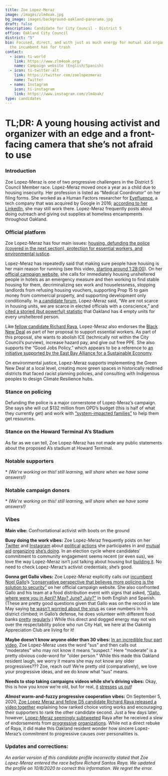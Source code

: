 ```yaml
---
title: Zoe Lopez-Meraz
image: /images/zlm4oak.jpg
bg_image: images/background-oakland-panorama.jpg
draft: false
description: Candidate for City Council - District 5
office: Oakland City Council
district: "5"
bio: Focused, direct, and with just as much energy for mutual aid organizing as
  the incumbent has for trash
contact:
  - icon: ti-world
    link: https://www.zlm4oak.org/
    name: Campaign website (English/Spanish)
  - icon: ti-twitter-alt
    link: https://twitter.com/zoelopezmeraz
    name: Twitter
  - name: Instagram
    icon: ti-instagram
    link: https://www.instagram.com/zlm4oak/
type: candidates
---
```

# TL;DR: A young housing activist and organizer with an edge and a front-facing camera that she’s not afraid to use

### Introduction

Zoe Lopez-Meraz is one of two progressive challengers in the District 5 Council Member race. Lopez-Meraz moved once a year as a child due to housing insecurity. Her profession is listed as “Medical Coordinator” on her filing forms. She worked as a Human Factors researcher for [Eyefluence](https://techcrunch.com/2016/10/24/google-buys-eyefluence-eye-tracking-startup/), a tech company that was acquired by Google in 2016; [according to her LinkedIn](https://www.linkedin.com/in/zoe-meraz-122367102/), she may still work there. Lopez-Meraz frequently posts about doing outreach and giving out supplies at homeless encampments throughout Oakland.

### Official platform

Zoe Lopez-Meraz has four main issues: [housing, defunding the police (covered in the next section), protection for essential workers, and environmental justice](https://www.zlm4oak.org/platform4people).

Lopez-Meraz has repeatedly said that making sure people have housing is her main reason for running (see this video, [starting around 1:28:00](https://www.facebook.com/watch/?v=298842841421549&extid=FNrjCAgrTfKN2QG3)). On her [official campaign website](https://www.zlm4oak.org/platform4people), she calls for immediately housing unsheltered people in hotels as an emergency measure and then working to find stable housing for them, decriminalizing sex work and houselessness, stopping landlords from refusing housing vouchers, supporting Prop 15 to gain money from commercial property, and supporting development only conditionally. In [a candidate forum](https://twitter.com/zoelopezmeraz/status/1296925342108545024?s=20), Lopez-Meraz said, “We are not scarce in housing units, we are scarce in elected officials with a conscience,” and [cited a storied (but powerful) statistic](https://sf.curbed.com/2019/12/3/20993251/san-francisco-bay-area-vacant-homes-per-homeless-count) that Oakland has 4 empty units for every unsheltered person.

Like [fellow candidate Richard Raya](https://www.oakmtg.club/2020/candidates/richard-santos-raya/), Lopez-Meraz also endorses the [Black New Deal](https://www.antipoliceterrorproject.org/blog-entire/2020/4/22/black-oakland-demands-in-light-of-covid-19-and-rates-of-black-death) as part of her proposal to support essential workers. As part of this proposal, she wants to abolish ICE (technically not within the City Council’s purview), increase hazard pay, and give out free PPE. She also supports the “Good Jobs Policy,” which appears to be a reference to [an initiative supported by the East Bay Alliance for a Sustainable Economy](http://workingeastbay.org/issues/good-jobs/).

On environmental justice, Lopez-Meraz supports implementing the Green New Deal at a local level, creating more green spaces in historically redlined districts that faced racist planning policies, and consulting with Indigenous peoples to design Climate Resilience hubs.

### Stance on policing

Defunding the police is a major cornerstone of Lopez-Meraz’s campaign. She says she will cut $132 million from OPD’s budget (this is half of what they currently get) and work with [“system-impacted families”](https://www.zlm4oak.org/platform4people) to help them get resources.

### Stance on the Howard Terminal A’s Stadium

As far as we can tell, Zoe Lopez-Meraz has not made any public statements about the proposed A’s stadium at Howard Terminal.

### Notable supporters

\* *(We're working on this! still learning, will share when we have some answers!)*

### Notable campaign donors

\* *(We're working on this! still learning, will share when we have some answers!)*

### Vibes

**Main vibe:** Confrontational activist with boots on the ground

**Busy doing the work vibes:** Zoe Lopez-Meraz frequently posts on her [Twitter](https://twitter.com/zoelopezmeraz) and [Instagram](https://www.instagram.com/zlm4oak/) about [political](https://www.instagram.com/p/CDXNL5Mpi7E/) [actions](https://www.instagram.com/p/CDaNMHBJdKc/) she participates in and [mutual aid](https://twitter.com/zoelopezmeraz/status/1298023290242506752) [organizing](https://www.instagram.com/p/CDwoLe_B6RM/) [she’s doing](https://www.instagram.com/p/CEP-jukBaVN/). In an election cycle where candidates’ commitment to community engagement seems recent (or even sus), we love the way Lopez-Meraz isn’t just talking about housing but [building it](https://www.instagram.com/p/CENy2lfBVWX/). No need to check Lopez-Meraz’s activist credentials; she’s good.

**Gonna get Gallo vibes:** Zoe Lopez-Meraz explicitly calls out [incumbent Noel Gallo](https://www.oakmtg.club/2020/candidates/noel-gallo/)’s [“conservative perspective that believes more policing is the solution to security”](https://www.zlm4oak.org/why-zoe-is-running) on her official campaign website. She also confronted Gallo and his team at a food distribution event with signs that asked, [“Gallo, where were you in April? May? June? July?”](https://twitter.com/zoelopezmeraz/status/1302364880717053953) in both English and Spanish. (These are pretty good questions given that Gallo was on the record in late May saying [he wasn’t worried about the virus](https://twitter.com/hyphy_republic/status/1266084306612416513) as case numbers in his district climbed; in Gallo’s defense, he does volunteer with different food banks [pretty](https://twitter.com/NoelGallo5/status/1266227260928872451?s=20) [regularly](https://twitter.com/NoelGallo5/status/1261141911252774913?s=20).) While this direct and dogged energy may not win over the respectability police who run City Hall, we here at the Oakmtg Appreciation Club are living for it!

**Maybe doesn’t know anyone older than 30 vibes:** [In an incredible four part video](https://twitter.com/zoelopezmeraz/status/1297359135965499392), Zoe Lopez-Meraz uses the word “sus” and then calls out “moderates” who may not know it means “suspect.” Here “moderate” is a pretty obvious code-word for “older person.” While this made this Oakland resident laugh, we worry it means she may not know any older progressives??? Zoe, reach out! We’re pretty old (comparatively), we love your progressive ideas, and we do know what “sus” means.

**Needs to stop taking campaigns videos while she’s driving vibes:** Okay, this is how you know we’re old, but for real, [it](https://twitter.com/zoelopezmeraz/status/1299061618702053376?s=20) [stresses](https://twitter.com/zoelopezmeraz/status/1296209701525307393?s=20) [us out](https://twitter.com/zoelopezmeraz/status/1301661415959191552)!

***Almost* warm-and-fuzzy progressive cooperation vibes:** On September 5, 2020, [Zoe Lopez Meraz and fellow D5 candidate Richard Raya released a video together](https://twitter.com/zoelopezmeraz/status/1302338841639034886) explaining how ranked choice voting works and encouraging their supporters to rank the other candidate second. Just a few days later, however, [Lopez-Meraz seemingly subtweeted](https://twitter.com/zoelopezmeraz/status/1303464030523109376) Raya after he received a slew of endorsements from [progressive](https://twitter.com/rraya_oakD5/status/1303366805059067904?s=20) [organizations](https://twitter.com/rraya_oakD5/status/1302692252053987333?s=20). While not a direct rebuke of Raya, it did make this Oakland resident wonder how sincere Lopez-Meraz’s commitment to progressive causes over personalities is.

### Updates and corrections:

*An earlier version of this candidate profile incorrectly stated that Zoe Lopez-Meraz entered the race before Richard Santos Raya. We updated the profile on 10/8/2020 to correct this information. We regret the error.*
